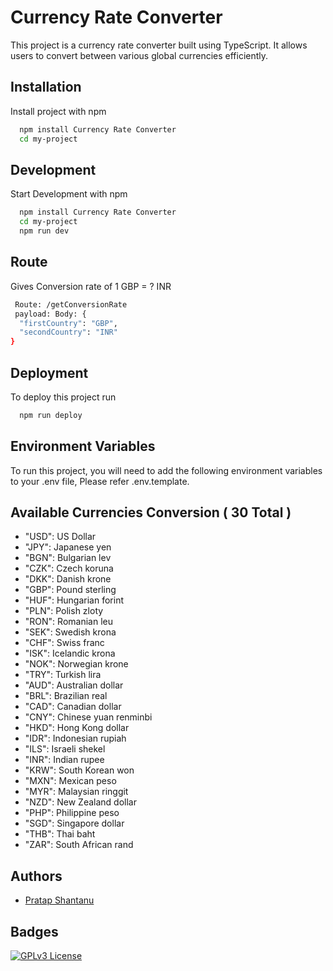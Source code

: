 
# Currency Rate Converter

This project is a currency rate converter built using TypeScript. It allows users to convert between various global currencies efficiently.






## Installation

Install project with npm

```bash
  npm install Currency Rate Converter
  cd my-project
```
## Development
Start Development with npm

```bash
  npm install Currency Rate Converter
  cd my-project
  npm run dev
```

## Route
Gives Conversion rate of 1 GBP = ? INR
```bash
 Route: /getConversionRate
 payload: Body: {
  "firstCountry": "GBP",
  "secondCountry": "INR"
}
```
## Deployment

To deploy this project run

```bash
  npm run deploy
```


## Environment Variables

To run this project, you will need to add the following environment variables to your .env file, Please refer .env.template.


## Available Currencies Conversion ( 30 Total )
- "USD":  US Dollar
- "JPY":  Japanese yen
- "BGN":  Bulgarian lev
- "CZK":  Czech koruna
- "DKK":  Danish krone
- "GBP":	Pound sterling
- "HUF":  Hungarian forint
- "PLN":  Polish zloty
- "RON":	Romanian leu
- "SEK":  Swedish krona
- "CHF":	Swiss franc
- "ISK":  Icelandic krona
- "NOK":	Norwegian krone
- "TRY":	Turkish lira
- "AUD":	Australian dollar
- "BRL":  Brazilian real
- "CAD":  Canadian dollar
- "CNY":  Chinese yuan renminbi
- "HKD":	Hong Kong dollar
- "IDR":	Indonesian rupiah
- "ILS":	Israeli shekel
- "INR":	Indian rupee
- "KRW":	South Korean won
- "MXN":	Mexican peso
- "MYR":	Malaysian ringgit
- "NZD":	New Zealand dollar
- "PHP":	Philippine peso
- "SGD":	Singapore dollar
- "THB":	Thai baht
- "ZAR":	South African rand


## Authors

- [Pratap Shantanu](https://www.github.com/180896-cse)


## Badges

[![GPLv3 License](https://img.shields.io/badge/License-GPL%20v3-yellow.svg)](https://opensource.org/license/apsl-2-0/)

